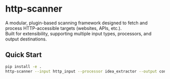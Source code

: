 # http-scanner

A modular, plugin-based scanning framework designed to fetch and process HTTP-accessible targets (websites, APIs, etc.).  
Built for extensibility, supporting multiple input types, processors, and output destinations.

## Quick Start

```bash
pip install -e .
http-scanner --input http_input --processor idea_extractor --output console_output --config config.yaml
```
